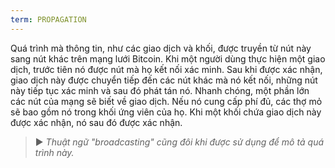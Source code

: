 ```yaml
---
term: PROPAGATION
---
```


Quá trình mà thông tin, như các giao dịch và khối, được truyền từ nút này sang nút khác trên mạng lưới Bitcoin. Khi một người dùng thực hiện một giao dịch, trước tiên nó được nút mà họ kết nối xác minh. Sau khi được xác nhận, giao dịch này được chuyển tiếp đến các nút khác mà nó kết nối, những nút này tiếp tục xác minh và sau đó phát tán nó. Nhanh chóng, một phần lớn các nút của mạng sẽ biết về giao dịch. Nếu nó cung cấp phí đủ, các thợ mỏ sẽ bao gồm nó trong khối ứng viên của họ. Khi một khối chứa giao dịch này được xác nhận, nó sau đó được xác nhận.

> ► *Thuật ngữ "broadcasting" cũng đôi khi được sử dụng để mô tả quá trình này.*
